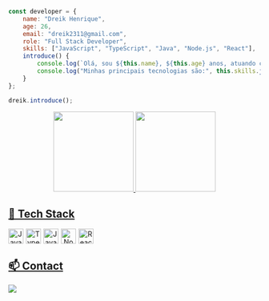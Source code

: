 ```javascript
const developer = {
    name: "Dreik Henrique",
    age: 26,
    email: "dreik2311@gmail.com",
    role: "Full Stack Developer",
    skills: ["JavaScript", "TypeScript", "Java", "Node.js", "React"],
    introduce() {
        console.log(`Olá, sou ${this.name}, ${this.age} anos, atuando como ${this.role}.`);
        console.log("Minhas principais tecnologias são:", this.skills.join(", "));
    }
};

dreik.introduce();
```


<div align="center">
  <a href="https://github.com/dreeeik">
  <img height="160em" src="https://github-readme-stats.vercel.app/api?username=dreeeik&show_icons=true&theme=dracula&include_all_commits=true&count_private=true"/>
  <img height="160em" src="https://github-readme-stats.vercel.app/api/top-langs/?username=dreeeik&layout=compact&langs_count=10&theme=dracula"/>
</div>
  
## 🚀 Tech Stack
<div align="center" style="display: flex; gap: 5px;">
  <img alt="JavaScript" height="30" src="https://img.shields.io/badge/JavaScript-F7DF1E?style=for-the-badge&logo=javascript&logoColor=black">
  <img alt="TypeScript" height="30" src="https://img.shields.io/badge/TypeScript-007ACC?style=for-the-badge&logo=typescript&logoColor=white">
  <img alt="Java" height="30" src="https://img.shields.io/badge/Java-ED8B00?style=for-the-badge&logo=java&logoColor=white">
  <img alt="Node.js" height="30" src="https://img.shields.io/badge/Node.js-43853D?style=for-the-badge&logo=node.js&logoColor=white">
  <img alt="React" height="30" src="https://img.shields.io/badge/React-20232A?style=for-the-badge&logo=react&logoColor=61DAFB">
</div>

## 📫 Contact
<a href="https://www.linkedin.com/in/dreeeik" target="_blank">
  <img src="https://img.shields.io/badge/-LinkedIn-%230077B5?style=for-the-badge&logo=linkedin&logoColor=white" target="_blank">
</a>

